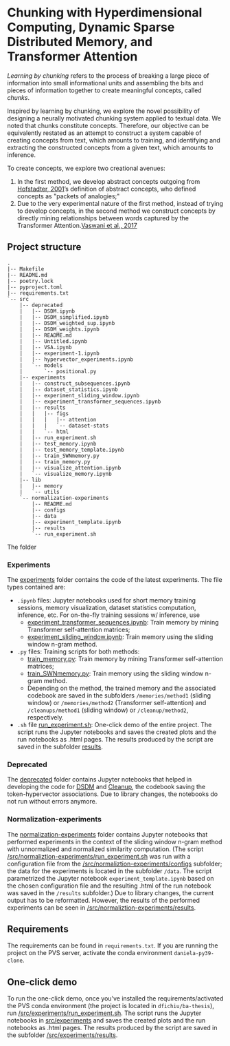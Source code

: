 # Chunking with Hyperdimensional Computing, Dynamic Sparse Distributed Memory, and Transformer Attention 

_Learning by chunking_ refers to the process of breaking a large piece of information into small informational units and assembling the bits and pieces of information together to create meaningful concepts, called _chunks_.

Inspired by learning by chunking, we explore the novel possibility of designing a neurally motivated chunking system applied to textual data. We noted that chunks constitute concepts. Therefore, our objective can be equivalently restated as an attempt to construct a system capable of creating concepts from text, which amounts to training, and identifying and extracting the constructed concepts from a given text, which amounts to inference.

To create concepts, we explore two creational avenues: 
1. In the first method, we develop abstract concepts outgoing from [Hofstadter, 2001](http://worrydream.com/refs/Hofstadter%20-%20Analogy%20as%20the%20Core%20of%20Cognition.pdf)’s definition of abstract concepts, who defined concepts as "packets of analogies;"
2. Due to the very experimental nature of the first method, instead of trying to develop concepts, in the second method we construct concepts by directly mining relationships between words captured by the Transformer Attention.[Vaswani et al., 2017](https://arxiv.org/pdf/1706.03762.pdf)

## Project structure
```
.
|-- Makefile
|-- README.md
|-- poetry.lock
|-- pyproject.toml
|-- requirements.txt
`-- src
    |-- deprecated
    |   |-- DSDM.ipynb
    |   |-- DSDM_simplified.ipynb
    |   |-- DSDM_weighted_sup.ipynb
    |   |-- DSDM_weights.ipynb
    |   |-- README.md
    |   |-- Untitled.ipynb
    |   |-- VSA.ipynb
    |   |-- experiment-1.ipynb
    |   |-- hypervector_experiments.ipynb
    |   `-- models
    |       `-- positional.py
    |-- experiments
    |   |-- construct_subsequences.ipynb
    |   |-- dataset_statistics.ipynb
    |   |-- experiment_sliding_window.ipynb
    |   |-- experiment_transformer_sequences.ipynb
    |   |-- results
    |   |   |-- figs
    |   |   |   |-- attention
    |   |   |   `-- dataset-stats
    |   |   `-- html
    |   |-- run_experiment.sh
    |   |-- test_memory.ipynb
    |   |-- test_memory_template.ipynb
    |   |-- train_SWNmemory.py
    |   |-- train_memory.py
    |   |-- visualize_attention.ipynb
    |   `-- visualize_memory.ipynb
    |-- lib
    |   |-- memory
    |   `-- utils
    `-- normalization-experiments
        |-- README.md
        |-- configs
        |-- data
        |-- experiment_template.ipynb
        |-- results
        `-- run_experiment.sh
```




The folder
### Experiments
The [experiments](https://github.com/dfichiu/ba-thesis/tree/master/src/experiments) folder contains the code of the latest experiments. The file types contained are:
* `.ipynb` files: Jupyter notebooks used for short memory training sessions, memory visualization, dataset statistics computation, inference, etc.  For on-the-fly training sessions w/ inference, use
  * [experiment_transformer_sequences.ipynb](https://github.com/dfichiu/ba-thesis/tree/master/src/experiments/experiment_transformer_sequences.ipynb): Train memory by mining Transformer self-attention matrices;
  * [experiment_sliding_window.ipynb](https://github.com/dfichiu/ba-thesis/tree/master/src/experiments/experiment_sliding_window.ipynb): Train memory using the sliding window n-gram method.
* `.py` files: Training scripts for both methods:
  * [train_memory.py](https://github.com/dfichiu/ba-thesis/tree/master/src/experiments/train_memory.py): Train memory by mining Transformer self-attention matrices;
  * [train_SWNmemory.py](https://github.com/dfichiu/ba-thesis/tree/master/src/experiments/train_SWNmemory.py): Train memory using the sliding window n-gram method.
  * Depending on the method, the trained memory and the associated codebook are saved in the subfolders `/memories/method1` (sliding window) or `/memories/method2` (Transformer self-attention) and `/cleanups/method1` (sliding window) or `/cleanup/method2`, respectively.
* `.sh` file [run_experiment.sh](https://github.com/dfichiu/ba-thesis/tree/master/src/experiments/run_experiment.sh): One-click demo of the entire project. The script runs the Jupyter notebooks and saves the created plots and the run notebooks as .html pages. The results produced by the script are saved in the subfolder [results](https://github.com/dfichiu/ba-thesis/tree/master/src/experiments/results). 

### Deprecated
The [deprecated](https://github.com/dfichiu/ba-thesis/tree/master/src/deprecated) folder contains Jupyter notebooks that helped in developing the code for [DSDM](https://github.com/dfichiu/ba-thesis/blob/master/src/lib/memory/DSDM.py) and [Cleanup](https://github.com/dfichiu/ba-thesis/blob/master/src/lib/utils/cleanup.py), the codebook saving the token-hypervector associations. Due to library changes, the notebooks do not run without errors anymore.

### Normalization-experiments
The [normalization-experiments](https://github.com/dfichiu/ba-thesis/tree/master/src/normalization-experiments) folder contains Jupyter notebooks that performed experiments in the context of the sliding window n-gram method with unnormalized and normalized similarity computation. (The script [/src/normaliztion-experiments/run_experiment.sh](https://github.com/dfichiu/ba-thesis/tree/master/src/normalization-experiments/run_experiment.sh) was run with a configuration file from the [/src/normaliztion-experiments/configs](https://github.com/dfichiu/ba-thesis/tree/master/src/normalization-experiments/configs) subfolder; the data for the experiments is located in the subfolder `/data`. The script parametrized the Jupyter notebook `experiment_template.ipynb` based on the chosen configuration file and the resulting .html of the run notebook was saved in the `/results` subfolder.) Due to library changes, the current output has to be reformatted. However, the results of the performed experiments can be seen in [/src/normaliztion-experiments/results](https://github.com/dfichiu/ba-thesis/tree/master/src/normalization-experiments/results). 

## Requirements
The requirements can be found in `requirements.txt`. If you are running the project on the PVS server, activate the conda environment `daniela-py39-clone`.

## One-click demo
To run the one-click demo, once you've installed the requirements/activated the PVS conda environment (the project is located in `dfichiu/ba-thesis`), run [/src/experiments/run_experiment.sh](https://github.com/dfichiu/ba-thesis/tree/master/src/experiments/run_experiment.sh).
The script runs the Jupyter notebooks in [src/experiments](https://github.com/dfichiu/ba-thesis/tree/master/src/experiments) and saves the created plots and the run notebooks as .html pages. The results produced by the script are saved in the subfolder [/src/experiments/results](https://github.com/dfichiu/ba-thesis/tree/master/src/experiments/results). 
